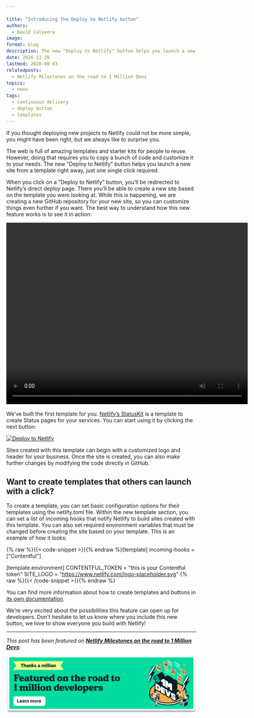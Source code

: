 ```yaml
---

title: "Introducing the Deploy to Netlify button"
authors:
  - David Calavera
image:
format: blog
description: The new "Deploy to Netlify" button helps you launch a new site from a template right away, just one single click required.
date: 2016-11-29
lastmod: 2020-08-03
relatedposts:
  - Netlify Milestones on the road to 1 Million Devs
topics:
  - news
tags:
  - continuous delivery
  - deploy button
  - templates
---
```


If you thought deploying new projects to Netlify could not be more simple, you might have been right, but we always like to surprise you.

The web is full of amazing templates and starter kits for people to reuse. However, doing that requires you to copy a bunch of code and customize it to your needs. The new "Deploy to Netlify" button helps you launch a new site from a template right away, just one single click required.

When you click on a "Deploy to Netlify" button, you’ll be redirected to Netlify’s direct deploy page. There you’ll be able to create a new site based on the template you were looking at. While this is happening, we are creating a new GitHub repository for your new site, so you can customize things even further if you want. The best way to understand how this new feature works is to see it in action:

<div class="flex-centered">
  <video width="640" height="480" controls>
    <source src="/video/statuskit.mp4" type="video/mp4">
  </video>
</div>

We’ve built the first template for you. [Netlify’s StatusKit](https://github.com/netlify/netlify-statuskit) is a template to create Status pages for your services. You can start using it by clicking the next button:

<div class="flex-centered">
  <a href="https://app.netlify.com/start/deploy?repository=https://github.com/netlify/netlify-statuskit">
    <img src="https://www.netlify.com/img/deploy/button.svg" title="Deploy to Netlify">
  </a>
</div>

Sites created with this template can begin with a customized logo and header for your business.
Once the site is created, you can also make further changes by modifying the code directly in GitHub.

## Want to create templates that others can launch with a click?

To create a template, you can set basic configuration options for their templates using the netlify.toml file. Within the new template section, you can set a list of incoming hooks that notify Netlify to build sites created with this template. You can also set required environment variables that must be changed before creating the site based on your template. This is an example of how it looks:

{% raw %}{{< code-snippet >}}{% endraw %}[template]
  incoming-hooks = ["Contentful"]

[template.environment]
  CONTENTFUL_TOKEN = "this is your Contentful token"
  SITE_LOGO = "https://www.netlify.com/logo-placeholder.svg"
{% raw %}{{< /code-snippet >}}{% endraw %}

You can find more information about how to create templates and buttons in [its own documentation](/docs/deploy_button/).

We’re very excited about the possibilities this feature can open up for developers. Don't hesitate to let us know where you include this new button, we love to show everyone you build with Netlify!

---

_This post has been featured on **[Netlify Milestones on the road to 1 Million Devs](https://www.netlify.com/blog/2020/08/03/netlify-milestones-on-the-road-to-1-million-devs/#introduced-deploy-to-netlify-button)**_:

[![Netlify 1 Million Devs article feature](/v3/img/blog/featured-on-1-million-devs-banner.png)](https://www.netlify.com/blog/2020/08/03/netlify-milestones-on-the-road-to-1-million-devs/#introduced-deploy-to-netlify-button)

